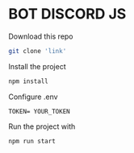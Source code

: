 # BOT DISCORD JS
Download this repo
```bash
git clone 'link'
```

Install the project
```bash
npm install
```

Configure .env
```.env
TOKEN= YOUR_TOKEN
```
Run the project with 

```bash
npm run start
```
